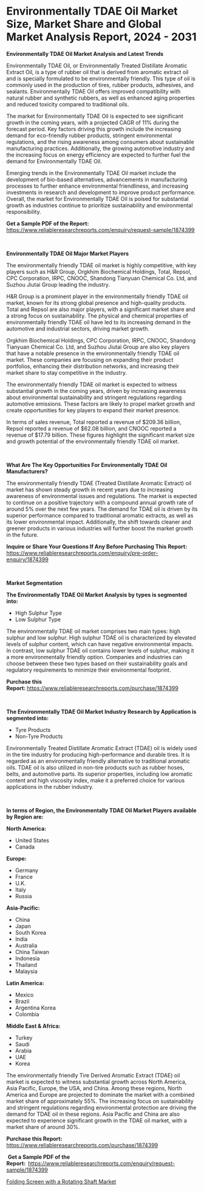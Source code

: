 <p><h1>Environmentally TDAE Oil Market Size, Market Share and Global Market Analysis Report, 2024 - 2031</h1></p><p><strong>Environmentally TDAE Oil Market Analysis and Latest Trends</strong></p>
<p><p>Environmentally TDAE Oil, or Environmentally Treated Distillate Aromatic Extract Oil, is a type of rubber oil that is derived from aromatic extract oil and is specially formulated to be environmentally friendly. This type of oil is commonly used in the production of tires, rubber products, adhesives, and sealants. Environmentally TDAE Oil offers improved compatibility with natural rubber and synthetic rubbers, as well as enhanced aging properties and reduced toxicity compared to traditional oils.</p><p>The market for Environmentally TDAE Oil is expected to see significant growth in the coming years, with a projected CAGR of 11% during the forecast period. Key factors driving this growth include the increasing demand for eco-friendly rubber products, stringent environmental regulations, and the rising awareness among consumers about sustainable manufacturing practices. Additionally, the growing automotive industry and the increasing focus on energy efficiency are expected to further fuel the demand for Environmentally TDAE Oil.</p><p>Emerging trends in the Environmentally TDAE Oil market include the development of bio-based alternatives, advancements in manufacturing processes to further enhance environmental friendliness, and increasing investments in research and development to improve product performance. Overall, the market for Environmentally TDAE Oil is poised for substantial growth as industries continue to prioritize sustainability and environmental responsibility.</p></p>
<p><strong>Get a Sample PDF of the Report:&nbsp;</strong> <a href="https://www.reliableresearchreports.com/enquiry/request-sample/1874399">https://www.reliableresearchreports.com/enquiry/request-sample/1874399</a></p>
<p>&nbsp;</p>
<p><strong>Environmentally TDAE Oil Major Market Players</strong></p>
<p><p>The environmentally friendly TDAE oil market is highly competitive, with key players such as H&R Group, Orgkhim Biochemical Holdings, Total, Repsol, CPC Corporation, IRPC, CNOOC, Shandong Tianyuan Chemical Co. Ltd, and Suzhou Jiutai Group leading the industry.</p><p>H&R Group is a prominent player in the environmentally friendly TDAE oil market, known for its strong global presence and high-quality products. Total and Repsol are also major players, with a significant market share and a strong focus on sustainability. The physical and chemical properties of environmentally friendly TDAE oil have led to its increasing demand in the automotive and industrial sectors, driving market growth.</p><p>Orgkhim Biochemical Holdings, CPC Corporation, IRPC, CNOOC, Shandong Tianyuan Chemical Co. Ltd, and Suzhou Jiutai Group are also key players that have a notable presence in the environmentally friendly TDAE oil market. These companies are focusing on expanding their product portfolios, enhancing their distribution networks, and increasing their market share to stay competitive in the industry.</p><p>The environmentally friendly TDAE oil market is expected to witness substantial growth in the coming years, driven by increasing awareness about environmental sustainability and stringent regulations regarding automotive emissions. These factors are likely to propel market growth and create opportunities for key players to expand their market presence.</p><p>In terms of sales revenue, Total reported a revenue of $209.36 billion, Repsol reported a revenue of $62.08 billion, and CNOOC reported a revenue of $17.79 billion. These figures highlight the significant market size and growth potential of the environmentally friendly TDAE oil market.</p></p>
<p>&nbsp;</p>
<p><strong>What Are The Key Opportunities For Environmentally TDAE Oil Manufacturers?</strong></p>
<p><p>The environmentally friendly TDAE (Treated Distillate Aromatic Extract) oil market has shown steady growth in recent years due to increasing awareness of environmental issues and regulations. The market is expected to continue on a positive trajectory with a compound annual growth rate of around 5% over the next few years. The demand for TDAE oil is driven by its superior performance compared to traditional aromatic extracts, as well as its lower environmental impact. Additionally, the shift towards cleaner and greener products in various industries will further boost the market growth in the future.</p></p>
<p><strong>Inquire or Share Your Questions If Any Before Purchasing This Report:</strong> <a href="https://www.reliableresearchreports.com/enquiry/pre-order-enquiry/1874399">https://www.reliableresearchreports.com/enquiry/pre-order-enquiry/1874399</a></p>
<p>&nbsp;</p>
<p><strong>Market Segmentation</strong></p>
<p><strong>The Environmentally TDAE Oil Market Analysis by types is segmented into:</strong></p>
<p><ul><li>High Sulphur Type</li><li>Low Sulphur Type</li></ul></p>
<p><p>The environmentally TDAE oil market comprises two main types: high sulphur and low sulphur. High sulphur TDAE oil is characterized by elevated levels of sulphur content, which can have negative environmental impacts. In contrast, low sulphur TDAE oil contains lower levels of sulphur, making it a more environmentally friendly option. Companies and industries can choose between these two types based on their sustainability goals and regulatory requirements to minimize their environmental footprint.</p></p>
<p><strong>Purchase this Report:&nbsp;</strong><a href="https://www.reliableresearchreports.com/purchase/1874399">https://www.reliableresearchreports.com/purchase/1874399</a></p>
<p>&nbsp;</p>
<p><strong>The Environmentally TDAE Oil Market Industry Research by Application is segmented into:</strong></p>
<p><ul><li>Tyre Products</li><li>Non-Tyre Products</li></ul></p>
<p><p>Environmentally Treated Distillate Aromatic Extract (TDAE) oil is widely used in the tire industry for producing high-performance and durable tires. It is regarded as an environmentally friendly alternative to traditional aromatic oils. TDAE oil is also utilized in non-tire products such as rubber hoses, belts, and automotive parts. Its superior properties, including low aromatic content and high viscosity index, make it a preferred choice for various applications in the rubber industry.</p></p>
<p>&nbsp;</p>
<p><strong>In terms of Region, the Environmentally TDAE Oil Market Players available by Region are:</strong></p>
<p>
    <p> <strong> North America: </strong>
        <ul>
            <li>United States</li>
            <li>Canada</li>
        </ul>
        </p> 
    <p> <strong> Europe: </strong>
        <ul>
            <li>Germany</li>
            <li>France</li>
            <li>U.K.</li>
            <li>Italy</li>
            <li>Russia</li>
        </ul>
        </p> 
    <p> <strong> Asia-Pacific: </strong>
        <ul>
            <li>China</li>
            <li>Japan</li>
            <li>South Korea</li>
            <li>India</li>
            <li>Australia</li>
            <li>China Taiwan</li>
            <li>Indonesia</li>
            <li>Thailand</li>
            <li>Malaysia</li>
        </ul>
        </p> 
    <p> <strong> Latin America: </strong>
        <ul>
            <li>Mexico</li>
            <li>Brazil</li>
            <li>Argentina Korea</li>
            <li>Colombia</li>
        </ul>
        </p> 
    <p> <strong> Middle East & Africa: </strong>
        <ul>
            <li>Turkey</li>
            <li>Saudi</li>
            <li>Arabia</li>
            <li>UAE</li>
            <li>Korea</li>
        </ul>
    </p>
    </p>
<p><p>The environmentally friendly Tire Derived Aromatic Extract (TDAE) oil market is expected to witness substantial growth across North America, Asia Pacific, Europe, the USA, and China. Among these regions, North America and Europe are projected to dominate the market with a combined market share of approximately 55%. The increasing focus on sustainability and stringent regulations regarding environmental protection are driving the demand for TDAE oil in these regions. Asia Pacific and China are also expected to experience significant growth in the TDAE oil market, with a market share of around 30%.</p></p>
<p><strong>Purchase this Report: </strong><a href="https://www.reliableresearchreports.com/purchase/1874399">https://www.reliableresearchreports.com/purchase/1874399</a></p>
<p>&nbsp;<strong>Get a Sample PDF of the Report:&nbsp;&nbsp;</strong><a href="https://www.reliableresearchreports.com/enquiry/request-sample/1874399">https://www.reliableresearchreports.com/enquiry/request-sample/1874399</a></p>
<p><strong></strong></p>
<p><p><a href="https://fearless-okapi-6c8.notion.site/Global-Folding-Screen-with-a-Rotating-Shaft-Market-by-Types-Applications-and-Major-Players-with-R-674044528fb0455ba794539f1996b46d">Folding Screen with a Rotating Shaft Market</a></p></p>